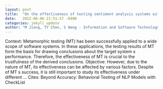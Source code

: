 ```yaml
---
layout: post
title:  "On the effectiveness of testing sentiment analysis systems with metamorphic testing"
date:   2022-06-06 21:51:57 -0400
categories: jekyll update
author: "M Jiang, TY Chen, S Wang - Information and Software Technology, 2022"
---
```

Context: Metamorphic testing (MT) has been successfully applied to a wide scope of software systems. In these applications, the testing results of MT form the basis for drawing conclusions about the target system s performance. Therefore, the effectiveness of MT is crucial to the trustfulness of the derived conclusions. Objective: However, due to the nature of MT, its effectiveness can be affected by various factors. Despite of MT s success, it is still important to study its effectiveness under different …
Cites: ‪Beyond Accuracy: Behavioral Testing of NLP Models with CheckList‬  